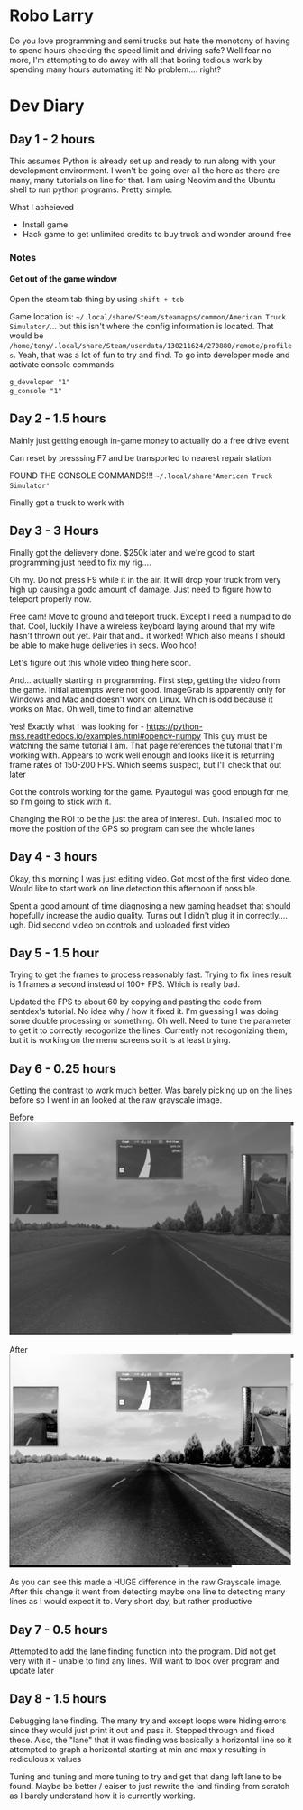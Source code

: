 # Robo Larry

Do you love programming and semi trucks but hate the monotony of having to spend hours checking the speed limit and
driving safe? Well fear no more, I'm attempting to do away with all that boring tedious work by spending many hours
automating it! No problem.... right? 



# Dev Diary

## Day 1 - 2 hours

This assumes Python is already set up and ready to run along with your development environment. I won't be going over
all the here as there are many, many tutorials on line for that. I am using Neovim and the Ubuntu shell to run python
programs. Pretty simple.

What I acheieved

- Install game
- Hack game to get unlimited credits to buy truck and wonder around free

### Notes

#### Get out of the game window

Open the steam tab thing by using `shift + teb`

Game location is: `~/.local/share/Steam/steamapps/common/American Truck Simulator/`... but this isn't where the config
information is located. That would be `/home/tony/.local/share/Steam/userdata/130211624/270880/remote/profiles`. Yeah,
that was a lot of fun to try and find. To go into developer mode and activate console commands:

    g_developer "1"
    g_console "1"


## Day 2 - 1.5 hours

Mainly just getting enough in-game money to actually do a free drive event

Can reset by presssing F7 and be transported to nearest repair station

FOUND THE CONSOLE COMMANDS!!! `~/.local/share'American Truck Simulator'`

Finally got a truck to work with

## Day 3 - 3 Hours

Finally got the delievery done. $250k later and we're good to start programming just need to fix my rig....

Oh my. Do not press F9 while it in the air. It will drop your truck from very high up causing a godo amount of damage.
Just need to figure how to teleport properly now. 

Free cam! Move to ground and teleport truck. Except I need a numpad to do that. Cool, luckily I have a wireless keyboard
laying around that my wife hasn't thrown out yet. Pair that and.. it worked! Which also means I should be able to make
huge deliveries in secs. Woo hoo! 

Let's figure out this whole video thing here soon. 

And... actually starting in programming. First step, getting the video from the game. Initial attempts were not good.
ImageGrab is apparently only for Windows and Mac and doesn't work on Linux. Which is odd because it works on Mac. Oh
well, time to find an alternative

Yes! Exactly what I was looking for - https://python-mss.readthedocs.io/examples.html#opencv-numpy This guy must be
watching the same tutorial I am. That page references the tutorial that I'm working with. Appears to work well enough
and looks like it is returning frame rates of 150-200 FPS. Which seems suspect, but I'll check that out later

Got the controls working for the game. Pyautogui was good enough for me, so I'm going to stick with it. 

Changing the ROI to be the just the area of interest. Duh. Installed mod to move the position of the GPS so program can
see the whole lanes


## Day 4 - 3 hours

Okay, this morning I was just editing video. Got most of the first video done. Would like to start work on line
detection this afternoon if possible.

Spent a good amount of time diagnosing a new gaming headset that should hopefully increase the audio quality. Turns out
I didn't plug it in correctly.... ugh. Did second video on controls and uploaded first video

## Day 5 - 1.5 hour

Trying to get the frames to process reasonably fast. Trying to fix lines result is 1 frames a second instead of 100+
FPS. Which is really bad.

Updated the FPS to about 60 by copying and pasting the code from sentdex's tutorial. No idea why / how it fixed it. I'm
guessing I was doing some double processing or something. Oh well. Need to tune the parameter to get it to correctly
recogonize the lines. Currently not recogonizing them, but it is working on the menu screens so it is at least trying. 

## Day 6 - 0.25 hours

Getting the contrast to work much better. Was barely picking up on the lines before so I went in an looked at the raw
grayscale image. 


Before 
![Image before equalizeHist applied][before_hist]

After
![Image after equalizeHist applied][after_hist]

As you can see this made a HUGE difference in the raw Grayscale image. After this change it went from detecting maybe
one line to detecting many lines as I would expect it to. Very short day, but rather productive


[before_hist]: ./docfiles/equalizeHistEffect/before_equalizeHist.png
[after_hist]: ./docfiles/equalizeHistEffect/after_equalizeHist.png

## Day 7 - 0.5 hours

Attempted to add the lane finding function into the program. Did not get very with it - unable to find any lines. Will
want to look over program and update later

## Day 8 - 1.5 hours

Debugging lane finding. The many try and except loops were hiding errors since they would just print it out and pass it.
Stepped through and fixed these. Also, the "lane" that it was finding was basically a horizontal line so it attempted to
graph a horizontal starting at min and max y resulting in rediculous x values

Tuning and tuning and more tuning to try and get that dang left lane to be found. Maybe be better / eaiser to just
rewrite the land finding from scratch as I barely understand how it is currently working.
